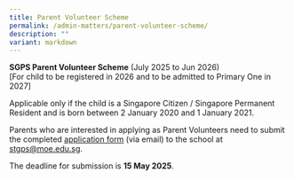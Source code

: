 ```yaml
---
title: Parent Volunteer Scheme
permalink: /admin-matters/parent-volunteer-scheme/
description: ""
variant: markdown
---
```

**SGPS Parent Volunteer Scheme** (July 2025 to Jun 2026)<br>
[For child to be registered in 2026 and to be admitted to Primary One in 2027]

Applicable only if the child is a Singapore Citizen / Singapore Permanent Resident and is born between 2 January 2020 and 1 January 2021. 

Parents who are interested in applying as Parent Volunteers need to submit the completed [application form](/files/parentvolunteerapplicationform.pdf) (via email) to the school at stgps@moe.edu.sg. 

The deadline for submission is **15 May 2025**.